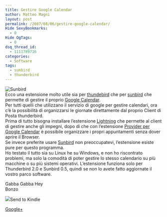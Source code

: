 ```yaml
---
title: Gestire Google Calendar
author: Matteo Magni
layout: post
permalink: /2007/08/06/gestire-google-calendar/
Hide SexyBookmarks:
  - 0
Hide OgTags:
  - 0
dsq_thread_id:
  - 1111789716
categories:
  - Software
tags:
  - sunbird
  - thunderbird
---
```

![Sunbird][1]  
Ecco una estensione molto utile sia per [thundebird][2] che per [sunbird][3] che permette di gestire il proprio [Google Calendar][4].  
Per tutti quelli che utilizzano il servizio di google per gestire calendari, ora c&#8217;è la possibilità di organizzarsi le giornate direttamente dal proprio Client di Posta thunderbird.  
Prima di tutto bisogna installare l&#8217;estensione [Lightning][5] che permette al client di gestire anche gli impegni, dopo di che con l&#8217;estensione [Provider per Google Calendar][6] è possibile organizzare i propri appuntamenti senza dover aprire il Browser.  
Se invece preferite usare [Sunbird][7] non preoccupatevi, l&#8217;estensione esiste pure per questo programma.  
Ho testato il tutto sia su Linux he su Windows, e non ho riscontrato problemi, ma solo la comodità di poter gestire lo stesso calendario su più macchine o su più sistemi operativi. L&#8217;estensione funziona solo per Thunderbird 2.0 e Sunbird 0.5, quindi se non lo avete fatto aggiornate il vostro parco software.

Gabba Gabba Hey  
Bonzo

<div class='kindleWidget kindleLight' >
  <img src="http://magni.me/wp-content/plugins/send-to-kindle/media/white-15.png" /><span>Send to Kindle</span>
</div>

<a rel="author" href="https://plus.google.com/111433366670841346629?rel=author"  >Google+</a>

 [1]: http://magni.me/wp-content/uploads/2007/08/sunbird-256x256-white.miniatura.png
 [2]: https://addons.mozilla.org/it/thunderbird
 [3]: https://addons.mozilla.org/it/sunbird
 [4]: http://www.google.com/calendar/render?hl=it&#038;pli=1
 [5]: https://addons.mozilla.org/it/thunderbird/addon/2313
 [6]: https://addons.mozilla.org/it/thunderbird/addon/4631
 [7]: https://addons.mozilla.org/it/sunbird/addon/4631